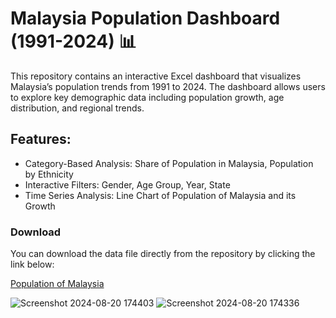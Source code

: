 # Malaysia Population Dashboard (1991-2024) 📊
This repository contains an interactive Excel dashboard that visualizes Malaysia’s population trends from 1991 to 2024. The dashboard allows users to explore key demographic data including population growth, age distribution, and regional trends.
## Features:
- Category-Based Analysis: Share of Population in Malaysia, Population by Ethnicity
- Interactive Filters: Gender, Age Group, Year, State
- Time Series Analysis: Line Chart of Population of Malaysia and its Growth 

### Download
You can download the data file directly from the repository by clicking the link below:
  
[Population of Malaysia](https://github.com/Hanafi-Sany/Population-Of-Malaysia/raw/main/population_malaysia%20Complete.xlsx)

![Screenshot 2024-08-20 174403](https://github.com/user-attachments/assets/f775fbf5-6c62-4243-ba72-d2c00a5222b0)
![Screenshot 2024-08-20 174336](https://github.com/user-attachments/assets/4255086b-908a-4d21-8935-ef59f1c75641)

